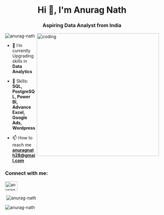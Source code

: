 <h1 align="center">Hi 👋, I'm Anurag Nath</h1>
<h3 align="center">Aspiring Data Analyst from India</h3>
<img align="right" alt="coding" width="400" src="https://media.tenor.com/YNqsJbmb_yMAAAAd/coding.gif">

<p align="left"> <img src="https://komarev.com/ghpvc/?username=anurag-nath&label=Profile%20views&color=0e75b6&style=flat" alt="anurag-nath" /> </p>

- 🌱 I’m currently Upgrading skills in **Data Analytics**

- 💬 Skills: **SQL, PostgreSQL, Power BI, Advance Excel, Google Ads, Wordpress**

- 📫 How to reach me **anuragnath28@gmail.com**

<h3 align="left">Connect with me:</h3>
<p align="left">
<a href="https://linkedin.com/in/anurag-nath-534966166" target="blank"><img align="center" src="https://raw.githubusercontent.com/rahuldkjain/github-profile-readme-generator/master/src/images/icons/Social/linked-in-alt.svg" alt="anurag-nath-534966166" height="30" width="40" /></a>
</p>


<p>&nbsp;<img align="center" src="https://github-readme-stats.vercel.app/api?username=anurag-nath&show_icons=true&locale=en" alt="anurag-nath" /></p>

<p><img align="center" src="https://github-readme-streak-stats.herokuapp.com/?user=anurag-nath&" alt="anurag-nath" /></p>
